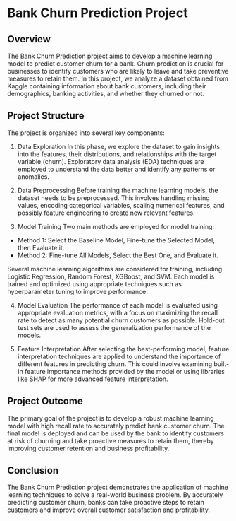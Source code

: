 # Bank Churn Prediction Project

## Overview
The Bank Churn Prediction project aims to develop a machine learning model to predict customer churn for a bank. Churn prediction is crucial for businesses to identify customers who are likely to leave and take preventive measures to retain them. In this project, we analyze a dataset obtained from Kaggle containing information about bank customers, including their demographics, banking activities, and whether they churned or not.

## Project Structure
The project is organized into several key components:

1. Data Exploration
In this phase, we explore the dataset to gain insights into the features, their distributions, and relationships with the target variable (churn). Exploratory data analysis (EDA) techniques are employed to understand the data better and identify any patterns or anomalies.

2. Data Preprocessing
Before training the machine learning models, the dataset needs to be preprocessed. This involves handling missing values, encoding categorical variables, scaling numerical features, and possibly feature engineering to create new relevant features.

3. Model Training
Two main methods are employed for model training:

- Method 1: Select the Baseline Model, Fine-tune the Selected Model, then Evaluate it.
- Method 2: Fine-tune All Models, Select the Best One, and Evaluate it.

Several machine learning algorithms are considered for training, including Logistic Regression, Random Forest, XGBoost, and SVM. Each model is trained and optimized using appropriate techniques such as hyperparameter tuning to improve performance.

4. Model Evaluation
The performance of each model is evaluated using appropriate evaluation metrics, with a focus on maximizing the recall rate to detect as many potential churn customers as possible. Hold-out test sets are used to assess the generalization performance of the models.

5. Feature Interpretation
After selecting the best-performing model, feature interpretation techniques are applied to understand the importance of different features in predicting churn. This could involve examining built-in feature importance methods provided by the model or using libraries like SHAP for more advanced feature interpretation.

## Project Outcome
The primary goal of the project is to develop a robust machine learning model with high recall rate to accurately predict bank customer churn. The final model is deployed and can be used by the bank to identify customers at risk of churning and take proactive measures to retain them, thereby improving customer retention and business profitability.

## Conclusion
The Bank Churn Prediction project demonstrates the application of machine learning techniques to solve a real-world business problem. By accurately predicting customer churn, banks can take proactive steps to retain customers and improve overall customer satisfaction and profitability.
